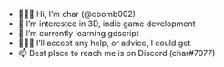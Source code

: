 - 🧑🏾‍🚀 Hi, I’m char (@cbomb002)
- 👀 I’m interested in 3D, indie game development
- 🌱 I’m currently learning gdscript
- 🙋🏾‍♂️ I’ll accept any help, or advice, I could get
- 📫 Best place to reach me is on Discord (char#7077)

<!---
cbomb002/cbomb002 is a ✨ special ✨ repository because its `README.md` (this file) appears on your GitHub profile.
You can click the Preview link to take a look at your changes.
--->
